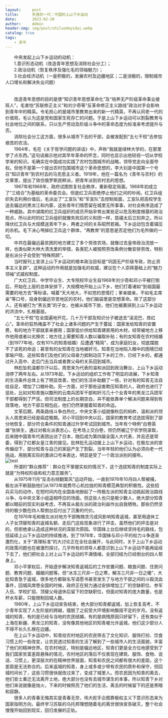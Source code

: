```yaml
---
layout:     post
title:      失落的一代：中国的上山下乡运动
date:       2023-02-20
author:     Admin
header-img: img/post/shiluodeyidai.webp
catalog: true
tags:
    - 读书
---
```

&emsp;&emsp;中央发起上山下乡运动的动机：
<br>
&emsp;&emsp;1.意识形态动机（改造青年思想及消除社会分工）；
<br>
&emsp;&emsp;2.政治动机（恢复秩序及强化毛的领袖魅力）；
<br>
&emsp;&emsp;3.社会经济动机（一是积极的，发展农村及边疆地区；二是消极的，限制城市人口增长和解决失业问题）
<br>
<br>
<br>
&emsp;&emsp;改造青年思想的目的是使“知识青年思想革命化”及“培养无产阶级革命事业接班人”，毛害怕“苏联修正主义”和刘少奇等“反革命修正主义路线”政治对手会影响到青年中的精英。令毛担心的是城市里教育出来的新一代精英，不再认同老一代的价值观，毛认为这是党和国家生死存亡的问题。于是上山下乡运动可以割裂教育与社会地位之间的联系，只以生产劳动及阶级斗争中的革命态度为标准来考虑提升与否。
<br>
&emsp;&emsp;消除社会分工这方面，很多从城市下去的干部，会被发配到“五七干校”去参加艰苦的农活。
<br>
&emsp;&emsp;1964年，毛在《关于哲学问题的讲话》中，声称“我就是绿林大学的，在那里学了点东西。”这句话揭示他对其早年革命的怀念，同时也显示出他轻视一切从学校学来的知识。毛确实在中国成功实践了农村包围城市的战略，领导党走向全面夺权。但他不是第一个提出农村包围城市这个革命思想的，李大钊是中国第一个号召“知识青年”到农村去的马克思主义者。1919年，他在一篇名为《青年与农村》的文章里，提出了效仿俄罗斯民粹派，把青年派到农村去的思想。
<br>
&emsp;&emsp;1967年和1968年，政府试图恢复社会秩序，重新稳定局面。1968年初成立了“三结合”为基础的革命委员会。但是红卫兵拒绝停止他们之间的吵闹。红卫兵组织失去利用价值后，毛派出了“工宣队”和“军宣队”去控制局面，工宣队把高校学生送去偏远的黑龙江和内蒙，这些青年们情愿留在城里无所事事，对社会秩序造成了一种威胁。其中湖南的红卫兵组织的成员开始孕育出某些足以危及制度根基的政治观点，所以此时的红卫兵组织就像失败后的义和团一样，慈禧太后立刻弃之。所以降伏红卫兵与大规模送青年下乡，两者之间的关系昭然若揭。下乡运动包含着镇压的杀机。毛下决心甩掉红卫兵这个群体，“再教育”的意思是否定他们为毛所做的一切。
<br>
&emsp;&emsp;中共在最偏远最贫困的地方建立了多个劳改农场，就像过去皇帝政治流放一样，也类似斯大林大清洗里的举措，各类犯人被按照劳改条例分散安排劳改，特别是右派分子会受到“特殊照顾”。
<br>
&emsp;&emsp;当时报刊上宣讲上山下乡运动的根本政治目标是“巩固无产阶级专政，防止资本主义复辟”。这种运动的作用就是加强毛的权威，建议在个人崇拜基础上的“魅力领袖”式威权制度。
<br>
&emsp;&emsp;广大红卫兵、中学毕业生、大专院校毕业生自1968年刘少奇和邓小平被打倒后，开始在上层的总体安排下，大规模地开始上山下乡，他们打着诸如“到祖国最需要的地方去”等标语，喊着“天大地大，不如党的恩情打；爹亲娘亲，不如毛主席亲”等口号，投身到偏远穷苦地区的农村。他们脑袋里是空想革命。除了这部分人，还有被打为“黑五类”的子女，也被从城市下放，他们也被裹挟到上山下乡运动的洪流中，扎根基层。
<br>
&emsp;&emsp;“五七干校”在全国遍地开花，几十万干部及知识分子被送去“滚泥巴、炼红心”。革命的狂热掩盖不了社会上诸多问题的产生于蔓延：国家发给知青的安置费，有的地方干部就拿来挪用；国家低价供给知青建房用的木材，经常被地方上移作他用或者以劣换优；地方往上需要知青人数以骗取补贴；有的女知青在农村结婚（到1977年地，仅有10%的知青结婚）后遭遇“精简”，成为家庭妇女，彻底摆脱不了该死的命运；甚至有的女知青在当地被奸污。知青在当地陷入眼中的困境已经家喻户晓，这些知青们及他们的父母奋力抵制动员下乡的工作，已经下乡的，都通过升入高中、走后门去当兵或者靠父母的关系回到城市。
<br>
&emsp;&emsp;林彪坠机温都尔汗以后，周恩来为代表的温和派回到政治舞台，上山下乡运动消停了两年左右。从1973年起，下乡运动的组织工作有了明显的进展，下乡知青的生活条件总体上有了明显改善，他们的生活补助翻了一倍，针对有的知青无法自给自足，增加了口粮补助。另一方面，对于那些迫害欺压知青的人，政府也进行了惩处，比如对知青施以酷刑的云南兵团军干部和奸污几十个女青年的黑龙江兵团军干部都得到了严惩。但司法制度上的长期空白，并不能依靠单个解决问题来得到有效落地，地方干部互相包庇，他们仍然掌握着知青的命运。
<br>
&emsp;&emsp;文革后期，两条路线斗争白热化，中央文革小组就像秋后的蚂蚱，温和派的领头人周恩来已经是癌症晚期。邓小平回到中央以后，国家的教育考试选拔得到了部分地恢复，部分符合条件的知青通过升学考试回到城市。当年有个特例“白卷英雄”张铁生，通过对极左派表忠心，在考场上交白卷，但仍然被辽宁农学院录取，后来随中国青年代表团出访了日本，随后成为第四届全国人大代表，并且还是常委，得到了红都女皇江青的接见。批林批孔运动接上上山下乡运动，在极左派的宣传煽动下，部分知青与自己的家庭产生了割裂，当年年轻的他们认为必须向老一代挑战，用脱离实际的激进口号来表达，明显是受了一个政治派别的摆布。
<br>
![test](https://img.locyoo.com/image-1024x889.jpg)
<br>
&emsp;&emsp;所谓的“群众推荐”：群众在不掌握实权的情况下，这个选拔知青的制度实际上就是“为特权阶级和权力意志服务”。
<br>
&emsp;&emsp;从1975年11月“反击右倾翻案风”运动开始，一直到1976年10月四人帮被捕，极左派不断鼓励他们从1973年就费尽心机拉拢的知青模范典型的积极性。这些招兵买马的动作，在短时间内在全国各地掀起了一阵极左派的知青主动挑起政治路线斗争，与中央文革小组遥相呼应的场面。但这些人也只是极少数人，绝大部分知青都以眼前的现实利益考虑，不再盲从极左派的政治利益作出自我牺牲。那些仍然坚持的极少数在四人帮倒台后付出了沉重的代价。
<br>
&emsp;&emsp;在1976年毛和极左派对地方干部贿赂贪污成风影响知青返城，甚至用退休工人子女顶替知青的返城名额、走后门这些现象进行了抨击，虽然他们的抨击是对的，但拒绝承认造成这种状况的深层次原因。华国锋上台后继续坚持毛的路线，包括延续上山下乡运动的持续推进。到了1978年，华国锋与邓小平的权力斗争逐渐激烈化，关于“真理标准”的大讨论正在全社会展开，与此同时，关于上山下乡运动的政策问题也在被激烈探讨。几乎所有的领导人都意识到上山下乡运动不能再延续下去了，他们把社会上对上山下乡运动的不满情绪，全部归结为已经倒台的四人帮身上。
<br>
&emsp;&emsp;邓小平掌权后，开始逐步解决知青返城后的工作安置问题、粮食问题、住房问题、教育问题、婚姻问题等。但“冰冻三尺非一日之寒，解冻三尺非一日之暖”，大批知青急于返城，很多地方都联名写请愿书甚至发生了与地方干部之间的斗殴流血事件，回城风席卷全国的时候，政府正在努力通过安排增加工厂的空缺职位、参军入伍、学校扩招、顶替父母退休后留下的空缺职位，但面对知青的庞大数量，也是杯水车薪，只能限制回城人数。
<br>
&emsp;&emsp;1980年，上山下乡运动宣告结束，绝大部分知青都返城，加上恢复高考，不少青年实现了人生阶层的跨越，摆脱了之前受大环境影响飘摇不定的岁月。没有返城的知青，有的是已经与当地的农民结婚，有的是病残原因只好留下，还有类似于上海在新疆、黑龙江的知青，没有像其他地区的知青被允许返城，他们这少部分人不得不长久扎根在边疆。
<br>
&emsp;&emsp;在上山下乡运动中，知青给农村地区的农民带去了文化知识、服饰打扮、饮食习惯上的一些改变，让农民透过知青的生活了解到了一些城市人的生活面貌，丰富了他们的精神世界。在农村地区，特别是偏远地区，知青们更是全方位地感受到了我们国家贫富差距悬殊的情况，农村地区的落后不仅表现在建筑、服饰、食物、说话、习惯上，更深层次的在精神世界层面，知青和农民之间都有很大的差距，这个差距是无法弥合的。后来返城的知青，身上或多或少带有农民的质朴和保守，但回城时间长了，这些习惯很快就改过来了，变成了城里人。而农民因为知青的离去，他们安土重迁无法离开土地，绝大部分也没有去城市谋生的本事，所以知青下乡对他们来说就像是烛火，下来的时候照亮了他们的生活，离去的时候留下的还是黑暗和寂静。
<br>
&emsp;&emsp;很多人的青春无悔其实是青春无奈，伟大舵手企图靠极权主义下意识形态来为国家指明方向，最终学习苏联的乌托邦理想随着毛的离世很快宣告破灭，整个社会慢慢开始回到现实，回归发展的正轨。